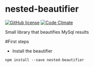 # nested-beautifier

[![GitHub license](https://img.shields.io/badge/license-MIT-blue.svg)](https://raw.githubusercontent.com/ovidiuionut94/djin/nested_beautifier/LICENSE) 
[![Code Climate](https://codeclimate.com/github/ovidiuionut94/djin/badges/gpa.svg)](https://codeclimate.com/github/ovidiuionut94/djin)

Small library that beautifies MySql results

#First steps
- Install the beautifier

```
npm install --save nested-beautifier
```
